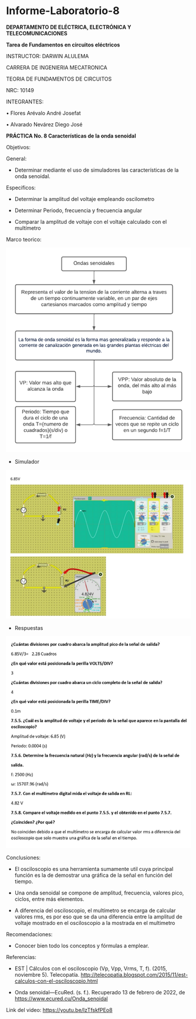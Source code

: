 # Informe-Laboratorio-8

**DEPARTAMENTO DE ELÉCTRICA, ELECTRÓNICA Y TELECOMUNICACIONES**

**Tarea de Fundamentos en circuitos eléctricos**

INSTRUCTOR: DARWIN ALULEMA

CARRERA DE INGENIERIA MECATRONICA

TEORIA DE FUNDAMENTOS DE CIRCUITOS

NRC: 10149

INTEGRANTES:

• Flores Arévalo André Josefat

• Alvarado Nevárez Diego José

**PRÁCTICA No. 8 Características de la onda senoidal**

Objetivos:

General:

-	Determinar mediante el uso de simuladores las características de la onda senoidal.

Especificos:

- Determinar la amplitud del voltaje empleando oscilometro

- Determinar Periodo, frecuencia y frecuencia angular

- Comparar la amplitud de voltaje con el voltaje calculado con el multímetro

Marco teorico:

![](https://github.com/diego333jose/Informe-Laboratorio-8/blob/main/Imagenes/Diagrama%20en%20blanco%20(6).png)

- Simulador

![](https://github.com/diego333jose/Informe-Laboratorio-8/blob/main/Imagenes/LABO%208_page-0001.jpg)

- Respuestas

![](https://github.com/diego333jose/Informe-Laboratorio-8/blob/main/Imagenes/LABO%208_page-0002.jpg)

Conclusiones:

- El osciloscopio es una herramienta sumamente util cuya principal función es la de demostrar una gráfica de la señal en función del tiempo.

- Una onda senoidal se compone de amplitud, frecuencia, valores pico, ciclos, entre más elementos.

- A diferencia del osciloscopio, el multímetro se encarga de calcular valores rms, es por eso que se da una diferencia entre la amplitud de voltaje mostrado en el osciloscopio a la mostrada en el multimetro 

Recomendaciones:

- Conocer bien todo los conceptos y fórmulas a emplear.

Referencias:

- EST | Cálculos con el osciloscopio (Vp, Vpp, Vrms, T, f). (2015, noviembre 5). Telecopatía. http://telecopatia.blogspot.com/2015/11/est-calculos-con-el-osciloscopio.html

- Onda senoidal—EcuRed. (s. f.). Recuperado 13 de febrero de 2022, de https://www.ecured.cu/Onda_senoidal

Link del video: https://youtu.be/IzTfskfPEo8
